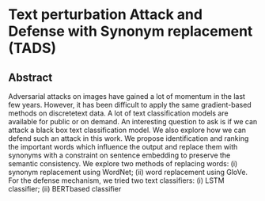 # Text perturbation Attack and Defense with Synonym replacement (TADS)
## Abstract
Adversarial attacks on images have gained a lot of momentum in the last few years. However, it has been difficult to apply the same gradient-based methods on discretetext data. A lot of text classification models are available for public or on demand. An interesting question to ask is if we can attack a black box text classification model. We also explore how we can defend such an attack in this work. We propose identification and ranking the important words which influence the output and replace them with synonyms with a constraint on sentence embedding to preserve the semantic consistency. We explore two methods of replacing words: (i) synonym replacement using WordNet; (ii) word replacement using GloVe. For the defense mechanism, we tried two text classifiers: (i) LSTM classifier; (ii) BERTbased classifier
